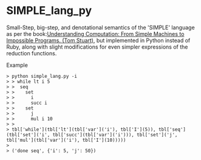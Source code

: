 # SIMPLE_lang_py
Small-Step, big-step, and denotational semantics of the 'SIMPLE' language
as per the book:[Understanding Computation: From Simple Machines to Impossible Programs. (Tom Stuart)](http://shop.oreilly.com/product/0636920025481.do),
but implemented in Python instead of Ruby, along with slight modifications for even simpler expressions
of the reduction functions.

Example

    > python simple_lang.py -i
    > > while lt i 5
    > >  seq
    > >    set
    > >      i
    > >      succ i
    > >    set
    > >      j
    > >      mul i 10
    > >
    > tbl['while'](tbl['lt'](tbl['var']('i'), tbl['I'](5)), tbl['seq'](tbl['set']('i', tbl['succ'](tbl['var']('i'))), tbl['set']('j', tbl['mul'](tbl['var']('i'), tbl['I'](10)))))
    >
    > ('done seq', {'i': 5, 'j': 50})
